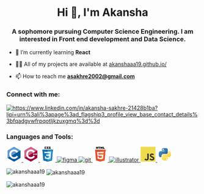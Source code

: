 <h1 align="center">Hi 👋, I'm Akansha</h1>
<h3 align="center">A sophomore pursuing Computer Science Engineering. I am interested in Front end development and Data Science.</h3>

- 🌱 I’m currently learning **React**

- 👨‍💻 All of my projects are available at [akanshaaa19.github.io/](https://akanshaaa19.github.io/)

- 📫 How to reach me **asakhre2002@gmail.com**

<h3 align="left">Connect with me:</h3>
<p align="left">
<a href="https://linkedin.com/in/https://www.linkedin.com/in/akansha-sakhre-21428b1ba?lipi=urn%3ali%3apage%3ad_flagship3_profile_view_base_contact_details%3bfqadgvwfrpqotljkzuxgmq%3d%3d" target="blank"><img align="center" src="https://raw.githubusercontent.com/rahuldkjain/github-profile-readme-generator/master/src/images/icons/Social/linked-in-alt.svg" alt="https://www.linkedin.com/in/akansha-sakhre-21428b1ba?lipi=urn%3ali%3apage%3ad_flagship3_profile_view_base_contact_details%3bfqadgvwfrpqotljkzuxgmq%3d%3d" height="30" width="40" /></a>
</p>

<h3 align="left">Languages and Tools:</h3>
<p align="left"> <a href="https://www.cprogramming.com/" target="_blank"> <img src="https://raw.githubusercontent.com/devicons/devicon/master/icons/c/c-original.svg" alt="c" width="40" height="40"/> </a> <a href="https://www.w3schools.com/cpp/" target="_blank"> <img src="https://raw.githubusercontent.com/devicons/devicon/master/icons/cplusplus/cplusplus-original.svg" alt="cplusplus" width="40" height="40"/> </a> <a href="https://www.w3schools.com/css/" target="_blank"> <img src="https://raw.githubusercontent.com/devicons/devicon/master/icons/css3/css3-original-wordmark.svg" alt="css3" width="40" height="40"/> </a> <a href="https://www.figma.com/" target="_blank"> <img src="https://www.vectorlogo.zone/logos/figma/figma-icon.svg" alt="figma" width="40" height="40"/> </a> <a href="https://git-scm.com/" target="_blank"> <img src="https://www.vectorlogo.zone/logos/git-scm/git-scm-icon.svg" alt="git" width="40" height="40"/> </a> <a href="https://www.w3.org/html/" target="_blank"> <img src="https://raw.githubusercontent.com/devicons/devicon/master/icons/html5/html5-original-wordmark.svg" alt="html5" width="40" height="40"/> </a> <a href="https://www.adobe.com/in/products/illustrator.html" target="_blank"> <img src="https://www.vectorlogo.zone/logos/adobe_illustrator/adobe_illustrator-icon.svg" alt="illustrator" width="40" height="40"/> </a> <a href="https://developer.mozilla.org/en-US/docs/Web/JavaScript" target="_blank"> <img src="https://raw.githubusercontent.com/devicons/devicon/master/icons/javascript/javascript-original.svg" alt="javascript" width="40" height="40"/> </a> <a href="https://www.python.org" target="_blank"> <img src="https://raw.githubusercontent.com/devicons/devicon/master/icons/python/python-original.svg" alt="python" width="40" height="40"/> </a> </p>

<p><img align="left" src="https://github-readme-stats.vercel.app/api/top-langs?username=akanshaaa19&show_icons=true&locale=en&layout=compact" alt="akanshaaa19" /></p>

<p>&nbsp;<img align="center" src="https://github-readme-stats.vercel.app/api?username=akanshaaa19&show_icons=true&locale=en" alt="akanshaaa19" /></p>

<p><img align="center" src="https://github-readme-streak-stats.herokuapp.com/?user=akanshaaa19&" alt="akanshaaa19" /></p>
